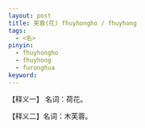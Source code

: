 ```yaml
---     
layout: post    
title: 芙蓉(花) fhuyhongho / fhuyhong    
tags:    
  - <名>     
pinyin:       
  - fhuyhongho    
  - fhuyhong     
  - furonghua      
keyword:     
---    
```


【释义一】 名词：荷花。    

【释义二】名词：木芙蓉。       



